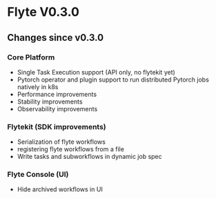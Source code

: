 # Flyte V0.3.0

## Changes since v0.3.0

### Core Platform
- Single Task Execution support (API only, no flytekit yet)
- Pytorch operator and plugin support to run distributed Pytorch jobs natively in k8s
- Performance improvements
- Stability improvements
- Observability improvements

### Flytekit (SDK improvements)
- Serialization of flyte workflows
- registering flyte workflows from a file
- Write tasks and subworkflows in dynamic job spec

### Flyte Console (UI)
- Hide archived workflows in UI


